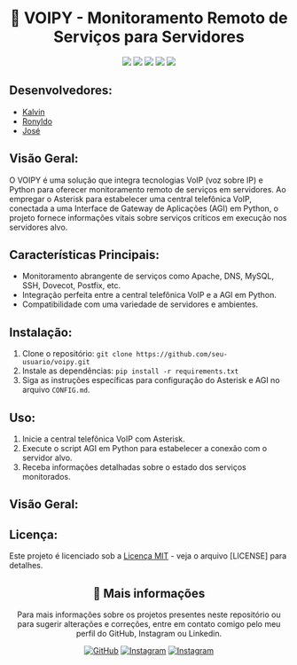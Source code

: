 
<h1 align="center">📌  VOIPY - Monitoramento Remoto de Serviços para Servidores </h1>

<p align="center">
  <img src="http://img.shields.io/static/v1?label=License&message=MIT&color=fe428e&style=for-the-badge"/>

  <img src="http://img.shields.io/static/v1?label=Python&message=2.6.13&color=fe428e&style=for-the-badge&logo=python&logoColor=white"/>
  
  <img src="https://img.shields.io/static/v1?label=ASTERISK&message=SOFTWARE&color=fe428e&style=for-the-badge&logo=ASTERISK"/>
  
  <img src="https://img.shields.io/static/v1?label=ASTERISK-AGI&message=BIBLIOTECA&color=fe428e&style=for-the-badge&logo=AGI"/>

  <img src="http://img.shields.io/static/v1?label=STATUS&message=EM%20ANDAMENTO&color=fe428e&style=for-the-badge"/>
</p>

## Desenvolvedores:

- [Kalvin](https://github.com/kakanetwork)
- [Ronyldo](https://github.com/Ronynetwork)
- [José](https://github.com/JoJoseB)
  
## Visão Geral:

O VOIPY é uma solução que integra tecnologias VoIP (voz sobre IP) e Python para oferecer monitoramento remoto de serviços em servidores. Ao empregar o Asterisk para estabelecer uma central telefônica VoIP, conectada a uma Interface de Gateway de Aplicações (AGI) em Python, o projeto fornece informações vitais sobre serviços críticos em execução nos servidores alvo.

## Características Principais:

- Monitoramento abrangente de serviços como Apache, DNS, MySQL, SSH, Dovecot, Postfix, etc.
- Integração perfeita entre a central telefônica VoIP e a AGI em Python.
- Compatibilidade com uma variedade de servidores e ambientes.

## Instalação:

1. Clone o repositório: `git clone https://github.com/seu-usuario/voipy.git`
2. Instale as dependências: `pip install -r requirements.txt`
3. Siga as instruções específicas para configuração do Asterisk e AGI no arquivo `CONFIG.md`.

## Uso:

1. Inicie a central telefônica VoIP com Asterisk.
2. Execute o script AGI em Python para estabelecer a conexão com o servidor alvo.
3. Receba informações detalhadas sobre o estado dos serviços monitorados.

## Visão Geral:

## Licença:

Este projeto é licenciado sob a [Licença MIT] - veja o arquivo [LICENSE] para detalhes.

[Licença MIT]: LICENSE

<h2 align="center">👀 Mais informações</h2>
<p align="center">
    Para mais informações sobre os projetos presentes neste repositório ou para sugerir alterações e correções, entre em contato comigo pelo meu perfil do GitHub, Instagram ou Linkedin.
</p>
<div align="center">
    <a href="https://github.com/kakanetwork"><img src="https://img.shields.io/badge/-GitHub-4d080e?style=for-the-badge&color=141321&logo=github&logoColor=fe428e" alt="GitHub"></a>
    <a href="https://www.instagram.com/kaka_0206/"><img src="https://img.shields.io/badge/-Instagram-4d080e?style=for-the-badge&logo=instagram&color=141321&logoColor=fe428e" alt="Instagram"></a>
    <a href="https://https://www.linkedin.com/in/kalvinklein"><img src="https://img.shields.io/badge/-linkedin-4d080e?style=for-the-badge&logo=linkedin&color=141321&logoColor=fe428e" alt="Instagram"></a>
    
</div>
